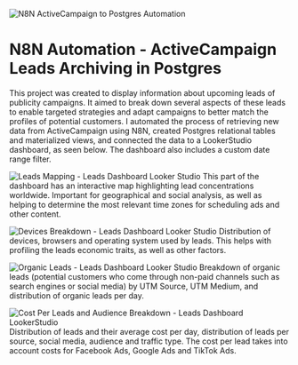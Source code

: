 ![N8N ActiveCampaign to Postgres Automation](https://github.com/user-attachments/assets/b93a0228-8700-40e2-ac69-6eb094af15c7)
# N8N Automation - ActiveCampaign Leads Archiving in Postgres
This project was created to display information about upcoming leads of publicity campaigns. It aimed to break down several aspects of these leads to enable targeted strategies and adapt campaigns to better match the profiles of potential customers. I automated the process of retrieving new data from ActiveCampaign using N8N, created Postgres relational tables and materialized views, and connected the data to a LookerStudio dashboard, as seen below. The dashboard also includes a custom date range filter.<br/>

![Leads Mapping - Leads Dashboard Looker Studio](https://github.com/user-attachments/assets/1f95b488-b069-4f54-b5c7-1aab652a8f07)
This part of the dashboard has an interactive map highlighting lead concentrations worldwide. Important for geographical and social analysis, as well as helping to determine the most relevant time zones for scheduling ads and other content.

![Devices Breakdown - Leads Dashboard Looker Studio](https://github.com/user-attachments/assets/6c322259-d204-48d6-a32e-33c35181c800)
Distribution of devices, browsers and operating system used by leads. This helps with profiling the leads economic traits, as well as other factors.

![Organic Leads - Leads Dashboard Looker Studio](https://github.com/user-attachments/assets/a8e6b140-64ef-42ae-9ea7-6b4901414cf1)
Breakdown of organic leads (potential customers who come through non-paid channels such as search engines or social media) by UTM Source, UTM Medium, and distribution of organic leads per day.

![Cost Per Leads and Audience Breakdown - Leads Dashboard LookerStudio](https://github.com/user-attachments/assets/d60bc948-21d4-4c37-ad37-c0aec30bf678)
Distribution of leads and their average cost per day, distribution of leads per source, social media, audience and traffic type. The cost per lead takes into account costs for Facebook Ads, Google Ads and TikTok Ads.

